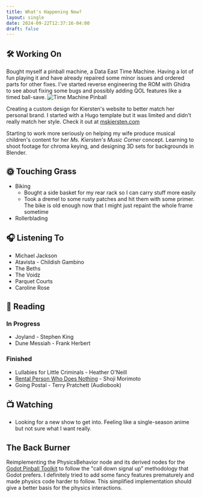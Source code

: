 ```yaml
---
title: What's Happening Now?
layout: single
date: 2024-09-22T12:37:16-04:00
draft: false
---
```

## 🛠️ Working On

Bought myself a pinball machine, a Data East Time Machine. Having a lot of fun playing it
and have already repaired some minor issues and ordered parts for other fixes. I've started
reverse engineering the ROM with Ghidra to see about fixing some bugs and possibly adding
QOL features like a timed ball-save.
![Time Machine Pinball](time_machine.jpg)

Creating a custom design for Kiersten's website to better match her personal brand. I started with a Hugo template but it was limited and didn't really match her style. Check it out at [mskiersten.com](https://mskiersten.com)

Starting to work more seriously on helping my wife produce musical children's content for her _Ms. Kiersten's Music Corner_ concept. Learning to shoot footage for chroma keying, and designing 3D sets for backgrounds in Blender.

## 🌞 Touching Grass

- Biking
  - Bought a side basket for my rear rack so I can carry stuff more easily
  - Took a dremel to some rusty patches and hit them with some primer. The bike is old enough now that I might just repaint the whole frame sometime
- Rollerblading

## 🎧 Listening To

- Michael Jackson
- Atavista - Childish Gambino
- The Beths
- The Voidz
- Parquet Courts
- Caroline Rose

## 📖 Reading

### In Progress

- Joyland - Stephen King
- Dune Messiah - Frank Herbert

### Finished

- Lullabies for Little Criminals - Heather O'Neill
- [Rental Person Who Does Nothing](https://app.thestorygraph.com/books/c7b5f7a6-586d-4a42-b7f6-7bf8256279ed) - Shoji Morimoto
- Going Postal - Terry Pratchett (Audiobook)

## 📺 Watching

- Looking for a new show to get into. Feeling like a single-season anime but not sure what I want really.
## The Back Burner

Reimplementing the PhysicsBehavior node and its derived nodes for the
[Godot Pinball Toolkit](/projects/godot_pinball) to follow the "call down signal up" methodology that Godot prefers. I definitely tried to add some fancy features prematurely and made physics code harder to follow. This simplified implementation should give a better basis for the physics interactions.





